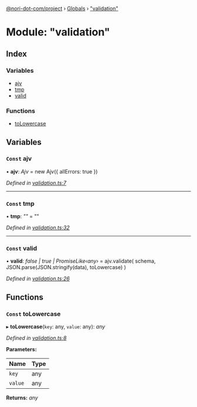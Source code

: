 [@nori-dot-com/project](../README.md) › [Globals](../globals.md) › ["validation"](_validation_.md)

# Module: "validation"

## Index

### Variables

* [ajv](_validation_.md#const-ajv)
* [tmp](_validation_.md#const-tmp)
* [valid](_validation_.md#const-valid)

### Functions

* [toLowercase](_validation_.md#const-tolowercase)

## Variables

### `Const` ajv

• **ajv**: *Ajv* = new Ajv({ allErrors: true })

*Defined in [validation.ts:7](https://github.com/nori-dot-eco/nori-dot-com/blob/54e6ec8/packages/project/src/validation.ts#L7)*

___

### `Const` tmp

• **tmp**: *""* = ""

*Defined in [validation.ts:32](https://github.com/nori-dot-eco/nori-dot-com/blob/54e6ec8/packages/project/src/validation.ts#L32)*

___

### `Const` valid

• **valid**: *false | true | PromiseLike‹any›* = ajv.validate(
  schema,
  JSON.parse(JSON.stringify(data), toLowercase)
)

*Defined in [validation.ts:26](https://github.com/nori-dot-eco/nori-dot-com/blob/54e6ec8/packages/project/src/validation.ts#L26)*

## Functions

### `Const` toLowercase

▸ **toLowercase**(`key`: any, `value`: any): *any*

*Defined in [validation.ts:8](https://github.com/nori-dot-eco/nori-dot-com/blob/54e6ec8/packages/project/src/validation.ts#L8)*

**Parameters:**

Name | Type |
------ | ------ |
`key` | any |
`value` | any |

**Returns:** *any*
